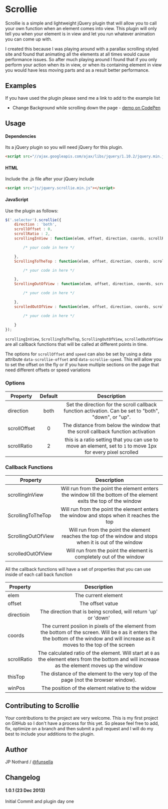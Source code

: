 # Scrollie

Scrollie is a simple and lightweight jQuery plugin that will allow you to call your own function when an element comes into view. This plugin will only tell you when your element is in view and let you run whatever animation you can come up with.

I created this because I was playing around with a parallax scrolling styled site and found that animating all the elements at all times would cause performance issues. So after much playing around I found that if you only perform your action when its in view, or when its containing element in view you would have less moving parts and as a result better performance.

## Examples
If you have used the plugin please send me a link to add to the example list

* Change Background while scrolling down the page - [demo on CodePen](http://codepen.io/Funsella/pen/yLfAG)

## Usage

#### Dependencies

Its a jQuery plugin so you will need jQuery for this plugin.
```html
<script src="//ajax.googleapis.com/ajax/libs/jquery/1.10.2/jquery.min.js"></script>
```

#### HTML

Include the .js file after your jQuery include
```html
<script src="js/jquery.scrollie.min.js"></script>
```

#### JavaScript

Use the plugin as follows:

```js
$('.selector').scrollie({
    direction : 'both',
    scrollOffset : 0,
    scrollRatio : 2,
    scrollingInView : function(elem, offset, direction, coords, scrollRatio, thisTop, winPos){

        /* your code in here */

    },
    ScrollingToTheTop : function(elem, offset, direction, coords, scrollRatio, thisTop, winPos){

        /* your code in here */

    },
    ScrollingOutOfView : function(elem, offset, direction, coords, scrollRatio, thisTop, winPos){

        /* your code in here */

    },
    scrolledOutOfView : function(elem, offset, direction, coords, scrollRatio, thisTop, winPos){

        /* your code in here */

    }
});
```

`scrollingInView`, `ScrollingToTheTop`, `ScrollingOutOfView`, `scrolledOutOfView` are all callback functions that will be called at different points in time. 

The options for `scrollOffset` and `speed` can also be set by using a data attribute `data-scrollie-offset` and `data-scrollie-speed`. This will allow you to set the offset on the fly or if you have multiple sections on the page that need different offsets or speed variations


### Options

| Property      |Default        | Description                                                                      |
| ------------- |:-------------:|:--------------------------------------------------------------------------------:|
| direction     | both          | Set the direction for the scroll callback function activation. Can be set to "both", "down", or "up". |
| scrollOffset  | 0             | The distance from below the window that the scroll callback function activation  |
| scrollRatio   | 2             | this is a ratio setting that you can use to move an element, set to `1` to move 1px for every pixel scrolled |


### Callback Functions

| Property            | Description                                                                      |
| ------------------- |:--------------------------------------------------------------------------------:|
| scrollingInView     | Will run from the point the element enters the window till the bottom of the element exits the top of the window	|
| ScrollingToTheTop   |	Will run from the point the element enters the window and stops when it reaches the top 	|
| ScrollingOutOfView  |	Will run from the point the element reaches the top of the window and stops when it is out of the window	|
| scrolledOutOfView   |	Will run from the point the element is completely out of the window	 |

All the callback functions will have a set of properties that you can use inside of each call back function

| Property            | Description                                                                      |
| ------------------- |:--------------------------------------------------------------------------------:|
| elem     			  | The current element	|
| offset              | The offset vatue	|
| directioin		  | The direction that is being scrolled, will return 'up' or 'down'	|
| coords              | The current posiion in pixels of the element from the bottom of the screen. Will be `0` as it enters the the bottom of the window and will increase as it moves to the top of the screen 	|
| scrollRatio         | The calculated ratio of the element. Will start at `0` as the element eters from the bottom and will increase as the element moves up the window	|
| thisTop             | The distance of the element to the very top of the page (not the browser window).	|
| winPos              | The position of the element relative to the widow	|


## Contributing to Scrollie

Your contributions to the project are very welcome. This is my first project on GitHub so I don't have a process for this yet. So please feel free to add, fix, optimize on a branch and then submit a pull request and I will do my best to include your additions to the plugin.  

## Author
JP Nothard / [@funsella](https://twitter.com/Funsella)


## Changelog

#### 1.0.1 (23 Dec 2013)
Initial Commit and plugin day one






